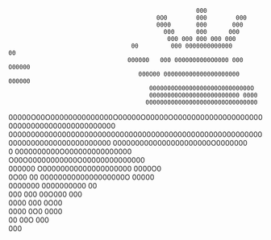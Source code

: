                                                         000                     
                                             0O0        000        000          
                                             0000       000       000           
                                               000      000      000            
                                                000 000 000 000 000             
                                      00         000 0000000000000         00   
                                     000000   000 0000000000O0000 000   O00000  
                                        000O00 000000000000000000000 000000     
                                           0000000O00000000000O00000000O        
                                           00000000O0000000000000000 0000       
                                          0000000000000000000000O00000000       
00000O00O00000000000000O00000O00000O00000000000000000000000000000000000000000000
00000000000000000000000000000000000000000000000000000000000000000000000000000000
                                          0000000000000000000000O0000000        
                                           0  0000000000O000000000000000        
                                          O00O00000000000O00000000000000        
                                       000000 O00000000000000000000  0000O0     
                                     0O00     00 0000000000000000000O   00000   
                                                0000000 0000000000         00   
                                               000  000 00O000  000             
                                             0000       000     0O00            
                                            0000        0O0      0000           
                                             00         00O       000           
                                                        000                      
